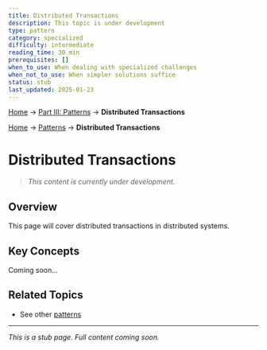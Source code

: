 ```yaml
---
title: Distributed Transactions
description: This topic is under development
type: pattern
category: specialized
difficulty: intermediate
reading_time: 30 min
prerequisites: []
when_to_use: When dealing with specialized challenges
when_not_to_use: When simpler solutions suffice
status: stub
last_updated: 2025-01-23
---
```


<!-- Navigation -->
[Home](../introduction/index.md) → [Part III: Patterns](index.md) → **Distributed Transactions**

<!-- Navigation -->
[Home](../introduction/index.md) → [Patterns](index.md) → **Distributed Transactions**

# Distributed Transactions

> *This content is currently under development.*

## Overview

This page will cover distributed transactions in distributed systems.

## Key Concepts

Coming soon...

## Related Topics

- See other [patterns](index.md)

---

*This is a stub page. Full content coming soon.*